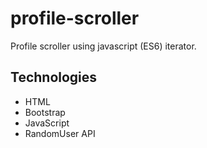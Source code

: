 # profile-scroller

Profile scroller using javascript (ES6) iterator.

## Technologies

- HTML
- Bootstrap
- JavaScript
- RandomUser API
